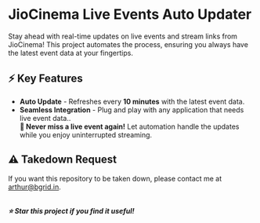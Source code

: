 # JioCinema Live Events Auto Updater

Stay ahead with real-time updates on live events and stream links from JioCinema! This project automates the process, ensuring you always have the latest event data at your fingertips.

## ⚡ Key Features
- **Auto Update** - Refreshes every **10 minutes** with the latest event data.
- **Seamless Integration** - Plug and play with any application that needs live event data..
<br> **📌 Never miss a live event again!** Let automation handle the updates while you enjoy uninterrupted streaming.

## ⚠️ Takedown Request
If you want this repository to be taken down, please contact me at  arthur@bgrid.in.

<br>***⭐ Star this project if you find it useful!***
